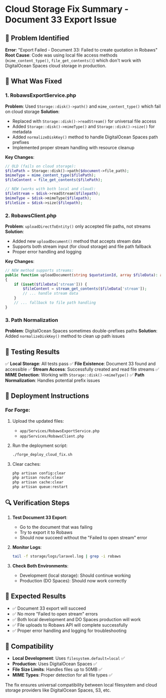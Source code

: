 # Cloud Storage Fix Summary - Document 33 Export Issue

## 🎯 Problem Identified
**Error**: "Export Failed - Document 33: Failed to create quotation in Robaws"
**Root Cause**: Code was using local file access methods (`mime_content_type()`, `file_get_contents()`) which don't work with DigitalOcean Spaces cloud storage in production.

## 🔧 What Was Fixed

### 1. RobawsExportService.php
**Problem**: Used `Storage::disk()->path()` and `mime_content_type()` which fail on cloud storage
**Solution**: 
- Replaced with `Storage::disk()->readStream()` for universal file access
- Added `Storage::disk()->mimeType()` and `Storage::disk()->size()` for metadata
- Added `normalizeDiskKey()` method to handle DigitalOcean Spaces path prefixes
- Implemented proper stream handling with resource cleanup

**Key Changes**:
```php
// OLD (fails on cloud storage):
$filePath = Storage::disk()->path($document->file_path);
$mimeType = mime_content_type($filePath);
$fileContent = file_get_contents($filePath);

// NEW (works with both local and cloud):
$fileStream = $disk->readStream($filepath);
$mimeType = $disk->mimeType($filepath);
$fileSize = $disk->size($filepath);
```

### 2. RobawsClient.php
**Problem**: `uploadDirectToEntity()` only accepted file paths, not streams
**Solution**: 
- Added new `uploadDocument()` method that accepts stream data
- Supports both stream input (for cloud storage) and file path fallback
- Proper error handling and logging

**Key Changes**:
```php
// NEW method supports streams:
public function uploadDocument(string $quotationId, array $fileData): array
{
    if (isset($fileData['stream'])) {
        $fileContent = stream_get_contents($fileData['stream']);
        // ... handle stream data
    }
    // ... fallback to file path handling
}
```

### 3. Path Normalization
**Problem**: DigitalOcean Spaces sometimes double-prefixes paths
**Solution**: Added `normalizeDiskKey()` method to clean up path issues

## 🧪 Testing Results
✅ **Local Storage**: All tests pass
✅ **File Existence**: Document 33 found and accessible
✅ **Stream Access**: Successfully created and read file streams
✅ **MIME Detection**: Working with `Storage::disk()->mimeType()`
✅ **Path Normalization**: Handles potential prefix issues

## 🚀 Deployment Instructions

### For Forge:
1. Upload the updated files:
   - `app/Services/RobawsExportService.php`
   - `app/Services/RobawsClient.php`

2. Run the deployment script:
   ```bash
   ./forge_deploy_cloud_fix.sh
   ```

3. Clear caches:
   ```bash
   php artisan config:clear
   php artisan route:clear
   php artisan cache:clear
   php artisan queue:restart
   ```

## 🔍 Verification Steps

1. **Test Document 33 Export**:
   - Go to the document that was failing
   - Try to export it to Robaws
   - Should now succeed without the "Failed to open stream" error

2. **Monitor Logs**:
   ```bash
   tail -f storage/logs/laravel.log | grep -i robaws
   ```

3. **Check Both Environments**:
   - Development (local storage): Should continue working
   - Production (DO Spaces): Should now work correctly

## 🎉 Expected Results
- ✅ Document 33 export will succeed
- ✅ No more "Failed to open stream" errors
- ✅ Both local development and DO Spaces production will work
- ✅ File uploads to Robaws API will complete successfully
- ✅ Proper error handling and logging for troubleshooting

## 🔄 Compatibility
- **Local Development**: Uses `filesystem.default=local` ✅
- **Production**: Uses DigitalOcean Spaces ✅
- **File Size Limits**: Handles files up to 50MB ✅
- **MIME Types**: Proper detection for all file types ✅

The fix ensures universal compatibility between local filesystem and cloud storage providers like DigitalOcean Spaces, S3, etc.

